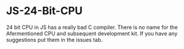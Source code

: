 # JS-24-Bit-CPU
24 bit CPU in JS has a really bad C compiler.
There is no name for the Afermentioned CPU and subsequent development kit. 
If you have any suggestions put them in the issues tab.
